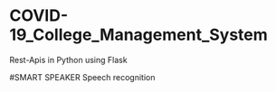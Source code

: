 # COVID-19_College_Management_System
Rest-Apis in Python using Flask 

  #SMART SPEAKER
  Speech recognition
  
